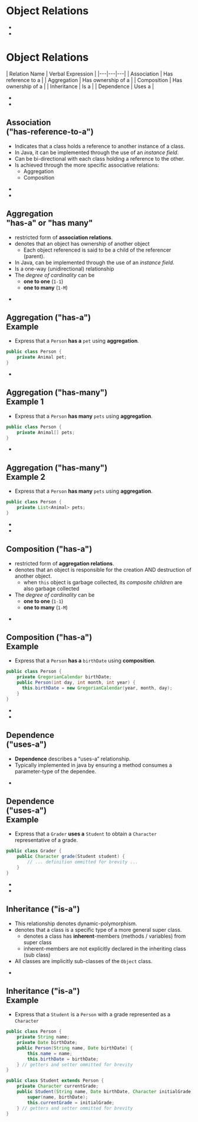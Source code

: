 
# Object Relations


-
-
# Object Relations
| Relation Name | Verbal Expression |
|---|---|---|
| Association | Has reference to a |
| Aggregation | Has ownership of a |
| Composition | Has ownership of a |
| Inheritance | Is a |
| Dependence  | Uses a |









-
-
## Association<br>("has-reference-to-a")
* Indicates that a class holds a reference to another instance of a class.
* In Java, it can be implemented through the use of an _instance field_.
* Can be bi-directional with each class holding a reference to the other.
* Is achieved through the more specific associative relations:
	* Aggregation
	* Composition











-
-
## Aggregation<br>"has-a" or "has many"
* restricted form of **association relations**.
* denotes that an object has ownership of another object
	* Each object referenced is said to be a child of the referencer (parent).
* In Java, can be implemented through the use of an _instance field_.
* Is a one-way (unidirectional) relationship
* The _degree of cardinality_ can be
	* **one to one** (`1-1`)
	* **one to many** (`1-M`)



-
## Aggregation ("has-a")<br>Example
* Express that a `Person` **has a** `pet` using **aggregation**.

```java
public class Person {
	private Animal pet;
}
```


-
## Aggregation ("has-many")<br>Example 1
* Express that a `Person` **has many** `pets` using **aggregation**.

```java
public class Person {
	private Animal[] pets;
}
```



-
## Aggregation ("has-many")<br>Example 2
* Express that a `Person` **has many** `pets` using **aggregation**.

```java
public class Person {
	private List<Animal> pets;
}
```
















-
-
## Composition ("has-a")
* restricted form of **aggregation relations**.
* denotes that an object is responsible for the creation AND destruction of another object.
	* when `this` object is garbage collected, its _composite children_ are also garbage collected
* The _degree of cardinality_ can be
	* **one to one** (`1-1`)
	* **one to many** (`1-M`)


-
## Composition ("has-a")<br>Example
* Express that a `Person` **has a** `birthDate` using **composition**.

```java
public class Person {
	private GregorianCalendar birthDate;
	public Person(int day, int month, int year) {
	  this.birthDate = new GregorianCalendar(year, month, day);
	}
}
```














-
-
## Dependence<br>("uses-a")
* **Dependence** describes a “uses-a” relationship.
* Typically implemented in java by ensuring a method consumes a parameter-type of the dependee.


-
## Dependence<br>("uses-a")<br>Example
* Express that a `Grader` **uses a** `Student` to obtain a `Character` representative of a grade.

```java
public class Grader {
	public Character grade(Student student) {
		// ... definition ommitted for brevity ...
	}
}
```












-
-
## Inheritance ("is-a")
* This relationship denotes dynamic-polymorphism.
* denotes that a class is a specific type of a more general super class.
	* denotes a class has **inherent**-members (methods / variables) from super class
	* inherent-members are not explicitly declared in the inheriting class (sub class)
* All classes are implicitly sub-classes of the `Object` class.


-
## Inheritance ("is-a")<br>Example
* Express that a `Student` is a `Person` with a grade represented as a `Character`

```java
public class Person {
	private String name;
	private Date birthDate;
	public Person(String name, Date birthDate) {
		this.name = name;
		this.birthDate = birthDate;
	} // getters and setter ommitted for brevity
}
```

```java
public class Student extends Person {
	private Character currentGrade;
	public Student(String name, Date birthDate, Character initialGrade) {
		super(name, birthDate);
		this.currentGrade = initialGrade;
	} // getters and setter ommitted for brevity
}
```

